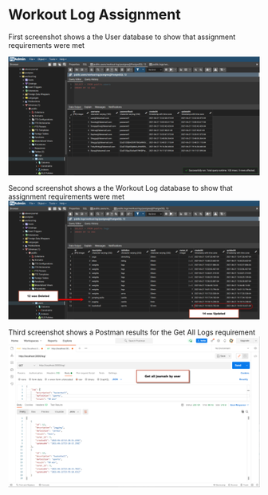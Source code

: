 # Workout Log Assignment</br>

First screenshot shows a the User database to show that assignment requirements were met

![1](/images/User_DB.png)</br>

Second screenshot shows a the Workout Log database to show that assignment requirements were met
![2](/images/Log_DB.png)</br>

Third screenshot shows a Postman results for the Get All Logs requirement
![3](/images/Postman_Get_All.png)</br>
